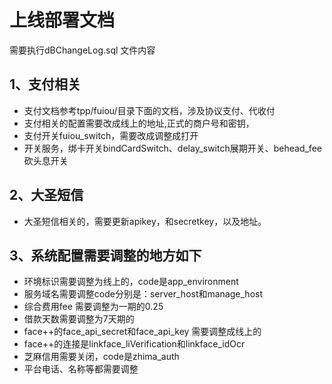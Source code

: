 # 上线部署文档

需要执行dBChangeLog.sql 文件内容

## 1、支付相关
- 支付文档参考tpp/fuiou/目录下面的文档，涉及协议支付、代收付
-  支付相关的配置需要改成线上的地址,正式的商户号和密钥，
-  支付开关fuiou_switch，需要改成调整成打开
- 开关服务，绑卡开关bindCardSwitch、delay_switch展期开关、behead_fee 砍头息开关

## 2、大圣短信
- 大圣短信相关的，需要更新apikey，和secretkey，以及地址。

## 3、系统配置需要调整的地方如下

-  环境标识需要调整为线上的，code是app_environment
-  服务域名需要调整code分别是：server_host和manage_host
-  综合费用fee 需要调整为一期的0.25
-  借款天数需要调整为7天期的
-  face++的face_api_secret和face_api_key 需要调整成线上的
-  face++的连接是linkface_liVerification和linkface_idOcr
-  芝麻信用需要关闭，code是zhima_auth
- 平台电话、名称等都需要调整